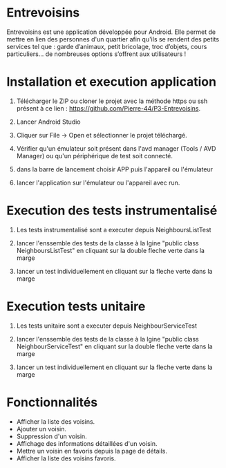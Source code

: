 # Entrevoisins 

Entrevoisins est une application développée pour Android.
Elle permet de mettre en lien des personnes d'un quartier afin qu'ils se rendent des petits services tel que : 
garde d’animaux, petit bricolage, troc d’objets, cours particuliers...
de nombreuses options s’offrent aux utilisateurs !

# Installation et execution application 

1. Télécharger le ZIP ou cloner le projet avec la méthode https ou ssh présent à ce lien : https://github.com/Pierre-44/P3-Entrevoisins.

2. Lancer Android Studio

3. Cliquer sur File -> Open et sélectionner le projet téléchargé.

4. Vérifier qu'un émulateur soit présent dans l'avd manager (Tools / AVD Manager) ou qu'un périphérique de test soit connecté.

5. dans la barre de lancement choisir APP puis l'appareil ou l'émulateur 

6. lancer l'application sur l'émulateur ou l'appareil avec run.

# Execution des tests instrumentalisé

1. Les tests instrumentalisé sont a executer depuis NeighboursListTest

2. lancer l'enssemble des tests de la classe à la lgine "public class NeighboursListTest" en cliquant sur la double fleche verte dans la marge

3. lancer un test individuellement en cliquant sur la fleche verte dans la marge

# Execution tests unitaire

1. Les tests unitaire sont a executer depuis NeighbourServiceTest

2. lancer l'enssemble des tests de la classe à la lgine "public class NeighbourServiceTest" en cliquant sur la double fleche verte dans la marge

3. lancer un test individuellement en cliquant sur la fleche verte dans la marge

# Fonctionnalités

* Afficher la liste des voisins.
* Ajouter un voisin.
* Suppression d'un voisin.
* Affichage des informations détaillées d'un voisin.
* Mettre un voisin en favoris depuis la page de détails.
* Afficher la liste des voisins favoris.

